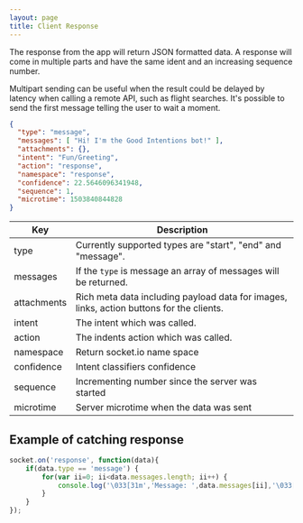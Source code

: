 ```yaml
---
layout: page
title: Client Response
---
```



The response from the app will return JSON formatted data. A response will come in multiple parts and have the same ident and an increasing sequence number.

Multipart sending can be useful when the result could be delayed by latency when calling a remote API, such as flight searches. It's possible to send the first message telling the user to wait a moment.

~~~json
{
  "type": "message",
  "messages": [ "Hi! I'm the Good Intentions bot!" ],
  "attachments": {},
  "intent": "Fun/Greeting",
  "action": "response",
  "namespace": "response",
  "confidence": 22.5646096341948,
  "sequence": 1,
  "microtime": 1503840844828
}
~~~

Key | Description
--- | ---
type | Currently supported types are "start", "end" and "message".
messages | If the `type` is message an array of messages will be returned.
attachments | Rich meta data including payload data for images, links, action buttons for the clients.
intent | The intent which was called.
action | The indents action which was called.
namespace | Return socket.io name space
confidence | Intent classifiers confidence
sequence | Incrementing number since the server was started
microtime | Server microtime when the data was sent


## Example of catching response

~~~javascript
socket.on('response', function(data){
	if(data.type == 'message') {
		for(var ii=0; ii<data.messages.length; ii++) {
			console.log('\033[31m','Message: ',data.messages[ii],'\033[0m');
		}
	}
});
~~~